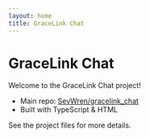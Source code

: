 ```yaml
---
layout: home
title: GraceLink Chat
---
```


# GraceLink Chat

Welcome to the GraceLink Chat project!

- Main repo: [SevWren/gracelink_chat](https://github.com/SevWren/gracelink_chat)
- Built with TypeScript & HTML

See the project files for more details.